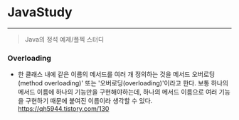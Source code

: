 # JavaStudy
------------
> Java의 정석 예제/플젝 스터디

### Overloading
- 한 클래스 내에 같은 이름의 메서드를 여러 개 정의하는 것을 메서드 오버로딩(method overloading)' 또는 '오버로딩(overloading)'이라고 한다. 
보통 하나의 메서드 이름에 하나의 기능만을 구현해야하는데, 하나의 메서드 이름으로 여러 기능을 구현하기 때문에 붙여진 이름이라 생각할 수 있다.
https://qh5944.tistory.com/130
